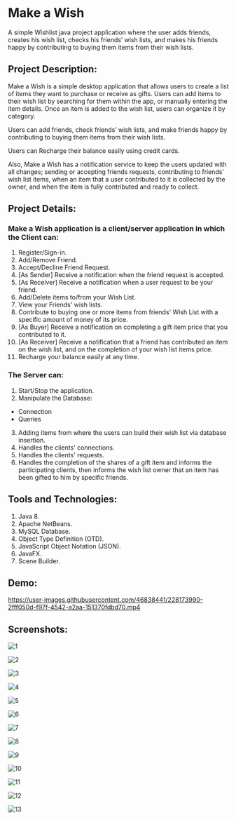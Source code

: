# Make a Wish
A simple Wishlist java project application where the user adds friends, creates his wish list, checks his friends’ wish lists, and makes his friends happy by contributing to buying them items from their wish lists.

## Project Description:

Make a Wish is a simple desktop application that allows users to create a list of items they want to purchase or receive as gifts. 
Users can add items to their wish list by searching for them within the app, or manually entering the item details.
Once an item is added to the wish list, users can organize it by category.
 
Users can add friends, check friends’ wish lists, and make friends happy by contributing to buying them items from their wish lists.

Users can Recharge their balance easily using credit cards.

Also, Make a Wish has a notification service to keep the users updated with all changes; sending or accepting friends requests, contributing to friends' wish list items, when an item that a user contributed to it is collected by the owner, and when the item is fully contributed and ready to collect.

## Project Details:

### Make a Wish application is a client/server application in which the Client can:

1. Register/Sign-in.
2. Add/Remove Friend.
3. Accept/Decline Friend Request.
4. [As Sender] Receive a notification when the friend request is accepted.
5. [As Receiver] Receive a notification when a user request to be your friend.
6. Add/Delete items to/from your Wish List.
7. View your Friends' wish lists.
8. Contribute to buying one or more items from friends' Wish List with a specific amount of money of its price.
9. [As Buyer] Receive a notification on completing a gift item price that you contributed to it.
10. [As Receiver] Receive a notification that a friend has contributed an item on the wish list, and on the completion of your wish list items price.
11. Recharge your balance easily at any time.

### The Server can:

1. Start/Stop the application.
2. Manipulate the Database:
  - Connection
  - Queries
3. Adding items from where the users can build their wish list via database insertion.
4. Handles the clients' connections.
5. Handles the clients' requests.
6. Handles the completion of the shares of a gift item and informs the participating clients, then informs the wish list owner that an item has been gifted to him by specific friends.

## Tools and Technologies:

1. Java 8.
2. Apache NetBeans.
3. MySQL Database.
4. Object Type Definition (OTD).
5. JavaScript Object Notation (JSON).
6. JavaFX.
7. Scene Builder.

## Demo:



https://user-images.githubusercontent.com/46838441/228173990-2fff050d-f97f-4542-a2aa-151370fdbd70.mp4

## Screenshots:

![1](https://user-images.githubusercontent.com/46838441/227806739-0294a099-723a-485e-bdb2-3e09ae10fb55.png)

![2](https://user-images.githubusercontent.com/46838441/227806750-f69ef3f5-c8b7-479a-b3aa-c8a027065d68.png)

![3](https://user-images.githubusercontent.com/46838441/227806756-650db076-e058-4abd-92d3-628e4c591253.png)

![4](https://user-images.githubusercontent.com/46838441/227806764-2d720d5b-5860-45a8-8cd6-31b6bf783b9e.png)

![5](https://user-images.githubusercontent.com/46838441/227806776-b2262e40-a7a6-4025-b50d-bb94269efcff.png)

![6](https://user-images.githubusercontent.com/46838441/227806792-69f7015f-7d7d-4d53-afba-73bcc9a5f796.png)

![7](https://user-images.githubusercontent.com/46838441/227806800-fc624cc6-10a9-4482-bc3d-6762235fd214.png)

![8](https://user-images.githubusercontent.com/46838441/227806804-91569437-ba1c-4d59-931d-a741ffd7cfef.png)

![9](https://user-images.githubusercontent.com/46838441/227806812-06fede0a-7d81-4200-8ddb-5af83948f59f.png)

![10](https://user-images.githubusercontent.com/46838441/227806821-b433304d-364d-4d1f-854f-00f40bfc7998.png)

![11](https://user-images.githubusercontent.com/46838441/227806834-c8333dac-70d4-4709-97b1-abe5c516dd12.png)

![12](https://user-images.githubusercontent.com/46838441/227806841-a9597562-f770-4939-8ce7-eb3fee04d485.png)


![13](https://user-images.githubusercontent.com/46838441/227806852-91bc6d56-b55f-4271-aecc-e69893595914.png)
